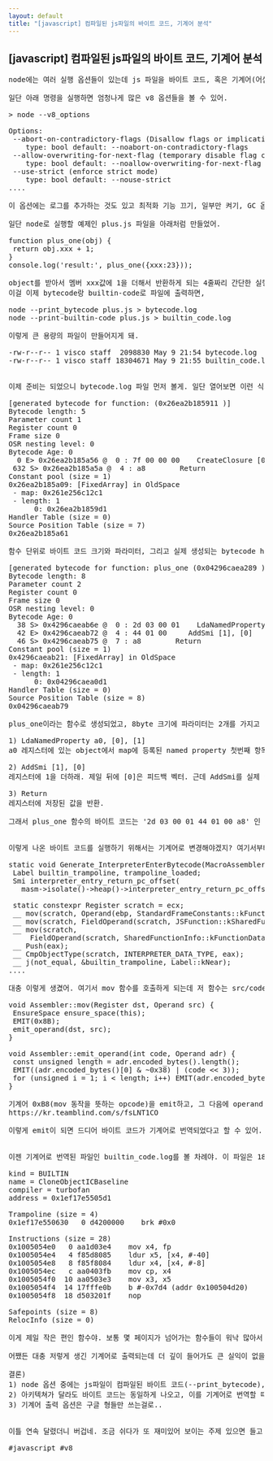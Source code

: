 ```yaml
---
layout: default
title: "[javascript] 컴파일된 js파일의 바이트 코드, 기계어 분석"
---
```


## [javascript] 컴파일된 js파일의 바이트 코드, 기계어 분석

<pre>
node에는 여러 실행 옵션들이 있는데 js 파일을 바이트 코드, 혹은 기계어(어셈)으로 컴파일된 내용을 출력하는 옵션이 있어. 그래서 오늘은 이걸 실행한 내용을 슬쩍 살펴볼거야.

일단 아래 명령을 실행하면 엄청나게 많은 v8 옵션들을 볼 수 있어.

> node --v8_options

Options:
 --abort-on-contradictory-flags (Disallow flags or implications overriding each other.)
    type: bool default: --noabort-on-contradictory-flags
 --allow-overwriting-for-next-flag (temporary disable flag contradiction to allow overwriting just the next flag)
    type: bool default: --noallow-overwriting-for-next-flag
 --use-strict (enforce strict mode)
    type: bool default: --nouse-strict
....

이 옵션에는 로그를 추가하는 것도 있고 최적화 기능 끄기, 일부만 켜기, GC 옵션 등등.. 디버깅에 필요한 기능이 대부분 존재해. 이 중에서 바이트 코드를 출력하는 옵션은 --print_bytecode, 기계어 출력 옵션은 --print-builtin-code 로 지정되어 있어.

일단 node로 실행할 예제인 plus.js 파일을 아래처럼 만들었어.

function plus_one(obj) {
 return obj.xxx + 1;
}
console.log('result:', plus_one({xxx:23}));

object를 받아서 멤버 xxx값에 1을 더해서 반환하게 되는 4줄짜리 간단한 실행 파일이야. 
이걸 이제 bytecode랑 builtin-code로 파일에 출력하면,

node --print_bytecode plus.js > bytecode.log
node --print-builtin-code plus.js > builtin_code.log

이렇게 큰 용량의 파일이 만들어지게 돼.

-rw-r--r-- 1 visco staff  2098830 May 9 21:54 bytecode.log
-rw-r--r-- 1 visco staff 18304671 May 9 21:55 builtin_code.log


이제 준비는 되었으니 bytecode.log 파일 먼저 볼게. 일단 열어보면 이런 식의 함수별 단락이 수없이 많아.

[generated bytecode for function: (0x26ea2b185911 <SharedFunctionInfo>)]
Bytecode length: 5
Parameter count 1
Register count 0
Frame size 0
OSR nesting level: 0
Bytecode Age: 0
  0 E> 0x26ea2b185a56 @  0 : 7f 00 00 00    CreateClosure [0], [0], #0
 632 S> 0x26ea2b185a5a @  4 : a8        Return
Constant pool (size = 1)
0x26ea2b185a09: [FixedArray] in OldSpace
 - map: 0x261e256c12c1 <Map>
 - length: 1
      0: 0x26ea2b1859d1 <SharedFunctionInfo>
Handler Table (size = 0)
Source Position Table (size = 7)
0x26ea2b185a61 <ByteArray[7]>

함수 단위로 바이트 코드 크기와 파라미터, 그리고 실제 생성되는 bytecode hex값이 있는걸 볼 수 있어. 예를 들어 이 함수의 bytecode는 7f 00 00 00 a8 으로 5byte 크기인거고. 대충 알았으니 이제 예제에서 내가 만든 함수인 plus_one을 찾아봐야지? 

[generated bytecode for function: plus_one (0x04296caea289 <SharedFunctionInfo plus_one>)]
Bytecode length: 8
Parameter count 2
Register count 0
Frame size 0
OSR nesting level: 0
Bytecode Age: 0
  38 S> 0x4296caeab6e @  0 : 2d 03 00 01    LdaNamedProperty a0, [0], [1]
  42 E> 0x4296caeab72 @  4 : 44 01 00     AddSmi [1], [0]
  46 S> 0x4296caeab75 @  7 : a8        Return
Constant pool (size = 1)
0x4296caeab21: [FixedArray] in OldSpace
 - map: 0x261e256c12c1 <Map>
 - length: 1
      0: 0x04296caea0d1 <String[3]: #xxx>
Handler Table (size = 0)
Source Position Table (size = 8)
0x04296caeab79 <ByteArray[8]>

plus_one이라는 함수로 생성되었고, 8byte 크기에 파라미터는 2개를 가지고 있어. 근데 내가 지정한 함수는 파라미터가 하나였잖아? 나머지 하나는 this를 암묵적으로 가져간다고 보면 돼. bytecode가 세줄밖에 안되니까 한줄씩 잠깐 보면,

1) LdaNamedProperty a0, [0], [1]
a0 레지스터에 있는 object에서 map에 등록된 named property 첫번째 항목인 xxx를 가져오라는 뜻이야. xxx 인덱스가 0인 이유는 위에 FixedArray 항목의 ' 0: 0x04296caea0d1 <String[3]: #xxx>' 로 xxx 값이 0번 인덱스와 연결되어 있어서 그래. 그 뒤에 [1]은 피드백 벡터인데 신경쓰지 않아도 되는 값이야.

2) AddSmi [1], [0]
레지스터에 1을 더하래. 제일 뒤에 [0]은 피드백 벡터. 근데 AddSmi를 실제 어셈으로 하면 'add eax, 1' 이런 식으로 나올텐데 저기서 타겟 레지스터가 없는 이유는 어차피 더하는 곳을 알고 있으니 이걸 임의로 삭제한 거야. 이러면 bytecode 용량도 줄이고 컴파일도 그만큼 빨라지겠지?

3) Return
레지스터에 저장된 값을 반환.

그래서 plus_one 함수의 바이트 코드는 '2d 03 00 01 44 01 00 a8' 인 8byte로 구성이 돼. 


이렇게 나온 바이트 코드를 실행하기 위해서는 기계어로 변경해야겠지? 여기서부터는 플랫폼에 따라 다르게 생성되어야 하는데 ia32를 보면 v8 코드 내에서 src/builtins/ia32/builtin-ia32.cc 파일에 있는 함수를 사용하여 실제 기계어(어셈)로 변경하게 돼. ia32에서 바이트코드가 기계어로 변경되는 부분을 보면

static void Generate_InterpreterEnterBytecode(MacroAssembler* masm) {
 Label builtin_trampoline, trampoline_loaded;
 Smi interpreter_entry_return_pc_offset(
   masm->isolate()->heap()->interpreter_entry_return_pc_offset());

 static constexpr Register scratch = ecx;
 __ mov(scratch, Operand(ebp, StandardFrameConstants::kFunctionOffset));
 __ mov(scratch, FieldOperand(scratch, JSFunction::kSharedFunctionInfoOffset));
 __ mov(scratch,
     FieldOperand(scratch, SharedFunctionInfo::kFunctionDataOffset));
 __ Push(eax);
 __ CmpObjectType(scratch, INTERPRETER_DATA_TYPE, eax);
 __ j(not_equal, &builtin_trampoline, Label::kNear);
....

대충 이렇게 생겼어. 여기서 mov 함수를 호출하게 되는데 저 함수는 src/codegen/ia32/assembler-ia32.cc 에 아래처럼 정의되어 있어.

void Assembler::mov(Register dst, Operand src) {
 EnsureSpace ensure_space(this);
 EMIT(0x8B);
 emit_operand(dst, src);
}

void Assembler::emit_operand(int code, Operand adr) {
 const unsigned length = adr.encoded_bytes().length();
 EMIT((adr.encoded_bytes()[0] & ~0x38) | (code << 3));
 for (unsigned i = 1; i < length; i++) EMIT(adr.encoded_bytes()[i]);
}

기계어 0xB8(mov 동작을 뜻하는 opcode)을 emit하고, 그 다음에 operand 값을 계산해서 emit하게 돼. emit 구현부는 이전에 쓴 글에 자세히 설명했으니 참고해.
https://kr.teamblind.com/s/fsLNT1CO

이렇게 emit이 되면 드디어 바이트 코드가 기계어로 번역되었다고 할 수 있어. 


이젠 기계어로 번역된 파일인 builtin_code.log를 볼 차례야. 이 파일은 18MB로 빌트인 함수나 최초 실행에 필요한 기반 코드가 많이 필요해서 그래. 바이트 코드도 동일하지만 그건 아직 해석이 안되어서 조금 더 작은듯. 일단 함수 하나만 보면,

kind = BUILTIN
name = CloneObjectICBaseline
compiler = turbofan
address = 0x1ef17e5505d1

Trampoline (size = 4)
0x1ef17e550630   0 d4200000    brk #0x0

Instructions (size = 28)
0x1005054e0   0 aa1d03e4    mov x4, fp
0x1005054e4   4 f85d8085    ldur x5, [x4, #-40]
0x1005054e8   8 f85f8084    ldur x4, [x4, #-8]
0x1005054ec   c aa0403fb    mov cp, x4
0x1005054f0  10 aa0503e3    mov x3, x5
0x1005054f4  14 17fffe0b    b #-0x7d4 (addr 0x100504d20)
0x1005054f8  18 d503201f    nop

Safepoints (size = 8)
RelocInfo (size = 0)

이게 제일 작은 편인 함수야. 보통 몇 페이지가 넘어가는 함수들이 워낙 많아서 고르고 골랐어. 근데 사실 기계어로 출력된 파일은 봐도 건질게 없더라. 내가 넣은 plus_one 함수는 이미 최적화되어서 안에 묻힌건지 사방을 뒤져봐도 찾을 수가 없는데 18MB를 다 뒤져볼 수도 없고 그러네. 따로 옵션을 넣어야 하는건지..

어쨌든 대충 저렇게 생긴 기계어로 출력되는데 더 깊이 들어가도 큰 실익이 없을 것 같으니 여기서 마무리할게.

결론)
1) node 옵션 중에는 js파일이 컴파일된 바이트 코드(--print_bytecode), 기계어(--print-builtin-code) 출력이 가능하다
2) 아키텍쳐가 달라도 바이트 코드는 동일하게 나오고, 이를 기계어로 번역할 때에 분기하여 아키텍쳐마다 다르게 생성한다.
3) 기계어 출력 옵션은 구글 형들만 쓰는걸로..


이틀 연속 달렸더니 버겁네. 조금 쉬다가 또 재미있어 보이는 주제 있으면 들고 올게.

#javascript #v8